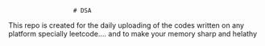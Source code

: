                       # DSA 
This repo is created for the daily uploading of the codes written on any platform specially leetcode....  and to make your memory sharp and helathy                       
